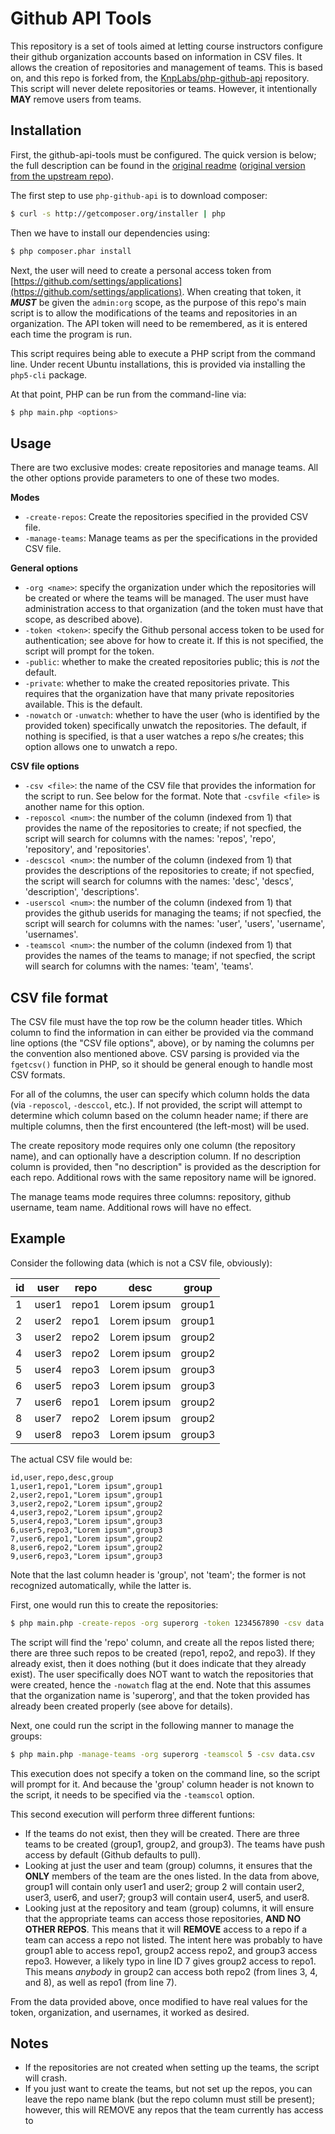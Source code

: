 Github API Tools
================

This repository is a set of tools aimed at letting course instructors configure their github organization accounts based on information in CSV files.  It allows the creation of repositories and management of teams.  This is based on, and this repo is forked from, the [KnpLabs/php-github-api](https://github.com/KnpLabs/php-github-api) repository.  This script will never delete repositories or teams.  However, it intentionally **MAY** remove users from teams.


Installation
------------

First, the github-api-tools must be configured.  The quick version is below; the full description can be found in the [original readme](readme-original.md) ([original version from the upstream repo](https://github.com/KnpLabs/php-github-api/blob/master/README.markdown)).

The first step to use `php-github-api` is to download composer:

```bash
$ curl -s http://getcomposer.org/installer | php
```

Then we have to install our dependencies using:
```bash
$ php composer.phar install
```

Next, the user will need to create a personal access token from [https://github.com/settings/applications](https://github.com/settings/applications).  When creating that token, it ***MUST*** be given the `admin:org` scope, as the purpose of this repo's main script is to allow the modifications of the teams and repositories in an organization.  The API token will need to be remembered, as it is entered each time the program is run.

This script requires being able to execute a PHP script from the command line.  Under recent Ubuntu installations, this is provided via installing the `php5-cli` package.

At that point, PHP can be run from the command-line via:

```bash
$ php main.php <options>
```

Usage
-----

There are two exclusive modes: create repositories and manage teams.  All the other options provide parameters to one of these two modes.

**Modes**

* `-create-repos`: Create the repositories specified in the provided CSV file.
* `-manage-teams`: Manage teams as per the specifications in the provided CSV file.

**General options**

* `-org <name>`: specify the organization under which the repositories will be created or where the teams will be managed.  The user must have administration access to that organization (and the token must have that scope, as described above).
* `-token <token>`: specify the Github personal access token to be used for authentication; see above for how to create it.  If this is not specified, the script will prompt for the token.
* `-public`: whether to make the created repositories public; this is *not* the default.
* `-private`: whether to make the created repositories private.  This requires that the organization have that many private repositories available.  This is the default.
* `-nowatch` or `-unwatch`: whether to have the user (who is identified by the provided token) specifically unwatch the repositories.  The default, if nothing is specified, is that a user watches a repo s/he creates; this option allows one to unwatch a repo.

**CSV file options**

* `-csv <file>`: the name of the CSV file that provides the information for the script to run.  See below for the format.  Note that `-csvfile <file>` is another name for this option.
* `-reposcol <num>`: the number of the column (indexed from 1) that provides the name of the repositories to create; if not specfied, the script will search for columns with the names: 'repos', 'repo', 'repository', and 'repositories'.
* `-descscol <num>`: the number of the column (indexed from 1) that provides the descriptions of the repositories to create; if not specfied, the script will search for columns with the names: 'desc', 'descs', 'description', 'descriptions'.
* `-userscol <num>`: the number of the column (indexed from 1) that provides the github userids for managing the teams; if not specfied, the script will search for columns with the names: 'user', 'users', 'username', 'usernames'.
* `-teamscol <num>`: the number of the column (indexed from 1) that provides the names of the teams to manage; if not specfied, the script will search for columns with the names: 'team', 'teams'.

CSV file format
---------------

The CSV file must have the top row be the column header titles.  Which column to find the information in can either be provided via the command line options (the "CSV file options", above), or by naming the columns per the convention also mentioned above.  CSV parsing is provided via the `fgetcsv()` function in PHP, so it should be general enough to handle most CSV formats.

For all of the columns, the user can specify which column holds the data (via `-reposcol`, `-desccol`, etc.).  If not provided, the script will attempt to determine which column based on the column header name; if there are multiple columns, then the first encountered (the left-most) will be used.

The create repository mode requires only one column (the repository name), and can optionally have a description column.  If no description column is provided, then "no description" is provided as the description for each repo.  Additional rows with the same repository name will be ignored.

The manage teams mode requires three columns: repository, github username, team name.  Additional rows will have no effect.


Example
-------

Consider the following data (which is not a CSV file, obviously):


id | user  | repo  | desc        | group
---|-------|-------|-------------|-------
1  | user1 | repo1 | Lorem ipsum | group1
2  | user2 | repo1 | Lorem ipsum | group1
3  | user2 | repo2 | Lorem ipsum | group2
4  | user3 | repo2 | Lorem ipsum | group2
5  | user4 | repo3 | Lorem ipsum | group3
6  | user5 | repo3 | Lorem ipsum | group3
7  | user6 | repo1 | Lorem ipsum | group2
8  | user7 | repo2 | Lorem ipsum | group2
9  | user8 | repo3 | Lorem ipsum | group3

The actual CSV file would be:

```
id,user,repo,desc,group
1,user1,repo1,"Lorem ipsum",group1
2,user2,repo1,"Lorem ipsum",group1
3,user2,repo2,"Lorem ipsum",group2
4,user3,repo2,"Lorem ipsum",group2
5,user4,repo3,"Lorem ipsum",group3
6,user5,repo3,"Lorem ipsum",group3
7,user6,repo1,"Lorem ipsum",group2
8,user6,repo2,"Lorem ipsum",group2
9,user6,repo3,"Lorem ipsum",group3
```

Note that the last column header is 'group', not 'team'; the former is not recognized automatically, while the latter is.

First, one would run this to create the repositories:

```bash
$ php main.php -create-repos -org superorg -token 1234567890 -csv data.csv -nowatch
```

The script will find the 'repo' column, and create all the repos listed there; there are three such repos to be created (repo1, repo2, and repo3).  If they already exist, then it does nothing (but it does indicate that they already exist).  The user specifically does NOT want to watch the repositories that were created, hence the `-nowatch` flag at the end.  Note that this assumes that the organization name is 'superorg', and that the token provided has already been created properly (see above for details).

Next, one could run the script in the following manner to manage the groups:

```bash
$ php main.php -manage-teams -org superorg -teamscol 5 -csv data.csv
```

This execution does not specify a token on the command line, so the script will prompt for it.  And because the 'group' column header is not known to the script, it needs to be specified via the `-teamscol` option.

This second execution will perform three different funtions:

* If the teams do not exist, then they will be created.  There are three teams to be created (group1, group2, and group3).  The teams have push access by default (Github defaults to pull).
* Looking at just the user and team (group) columns, it ensures that the **ONLY** members of the team are the ones listed.  In the data from above, group1 will contain only user1 and user2; group 2 will contain user2, user3, user6, and user7; group3 will contain user4, user5, and user8.
* Looking just at the repository and team (group) columns, it will ensure that the appropriate teams can access those repositories, **AND NO OTHER REPOS**.  This means that it will **REMOVE** access to a repo if a team can access a repo not listed.  The intent here was probably to have group1 able to access repo1, group2 access repo2, and group3 access repo3.  However, a likely typo in line ID 7 gives group2 access to repo1.  This means *anybody* in group2 can access both repo2 (from lines 3, 4, and 8), as well as repo1 (from line 7).

From the data provided above, once modified to have real values for the token, organization, and usernames, it worked as desired.

Notes
-----

* If the repositories are not created when setting up the teams, the script will crash.
* If you just want to create the teams, but not set up the repos, you can leave the repo name blank (but the repo column must still be present); however, this will REMOVE any repos that the team currently has access to

